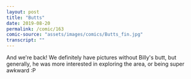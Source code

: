 ```yaml
---
layout: post
title: "Butts"
date: 2019-08-20
permalink: /comic/163
comic-source: "assets/images/comics/Butts_fin.jpg"
transcript: ""
---
```


And we're back! We definitely have pictures without Billy's butt, but generally, he was more interested in exploring the area, or being super awkward :P
